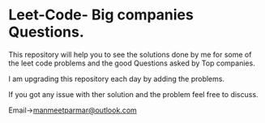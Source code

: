 # Leet-Code- Big companies Questions.

This repository will help you to see the solutions done by me for some of the leet code problems and the good Questions asked by Top companies.

I am upgrading this repository each day by adding the problems.

If you got any issue with ther solution and the problem feel free to discuss.

Email->manmeetparmar@outlook.com
